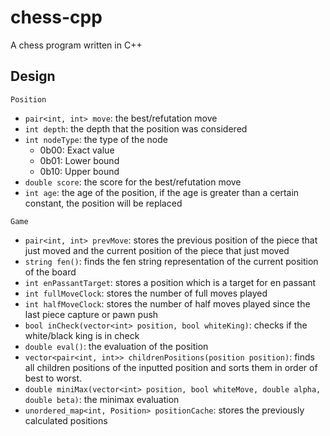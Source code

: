 # chess-cpp
A chess program written in C++

## Design
`Position`
- `pair<int, int> move`: the best/refutation move
- `int depth`: the depth that the position was considered
- `int nodeType`: the type of the node
  - 0b00: Exact value
  - 0b01: Lower bound
  - 0b10: Upper bound
- `double score`: the score for the best/refutation move
- `int age`: the age of the position, if the age is greater than a certain constant, the position will be replaced

`Game`
- `pair<int, int> prevMove`: stores the previous position of the piece that just moved and the current position of the piece that just moved
- `string fen()`: finds the fen string representation of the current position of the board
- `int enPassantTarget`: stores a position which is a target for en passant
- `int fullMoveClock`: stores the number of full moves played
- `int halfMoveClock`: stores the number of half moves played since the last piece capture or pawn push
- `bool inCheck(vector<int> position, bool whiteKing)`: checks if the white/black king is in check
- `double eval()`: the evaluation of the position
- `vector<pair<int, int>> childrenPositions(position position)`: finds all children positions of the inputted position and sorts them in order of best to worst.
- `double miniMax(vector<int> position, bool whiteMove, double alpha, double beta)`: the minimax evaluation
- `unordered_map<int, Position> positionCache`: stores the previously calculated positions

